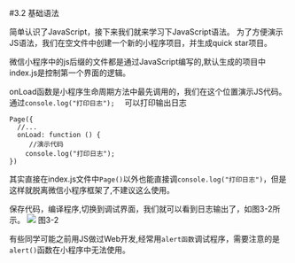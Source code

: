 #3.2 基础语法

简单认识了JavaScript，接下来我们就来学习下JavaScript语法。
为了方便演示JS语法，我们在空文件中创建一个新的小程序项目，并生成quick star项目。


微信小程序中的js后缀的文件都是通过JavaScript编写的,默认生成的项目中index.js是控制第一个界面的逻辑。

onLoad函数是小程序生命周期方法中最先调用的，我们在这个位置演示JS代码。通过```console.log("打印日志");  ``` 可以打印输出日志


```
Page({
  //...
  onLoad: function () {
     //演示代码
    console.log("打印日志");  
})
```
其实直接在index.js文件中`Page()`以外也能直接调`console.log("打印日志")`，但是这样就脱离微信小程序框架了,不建议这么使用。 

保存代码，编译程序,切换到调试界面，我们就可以看到日志输出了，如图3-2所示。
![](/assets/图3-2.png) 图3-2

有些同学可能之前用JS做过Web开发,经常用```alert函数```调试程序，需要注意的是```alert()```函数在小程序中无法使用。